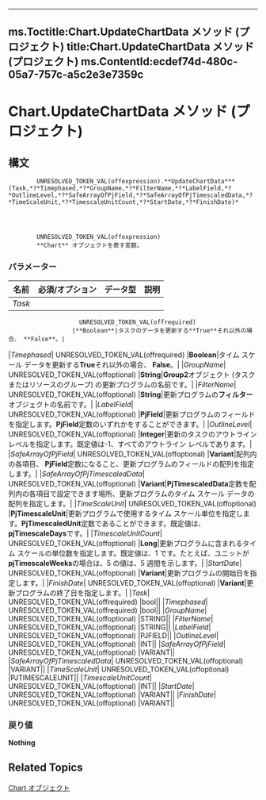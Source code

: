 
---
ms.Toctitle:Chart.UpdateChartData メソッド (プロジェクト)
title:Chart.UpdateChartData メソッド (プロジェクト)
ms.ContentId:ecdef74d-480c-05a7-757c-a5c2e3e7359c
---
# Chart.UpdateChartData メソッド (プロジェクト)





## 構文

            UNRESOLVED_TOKEN_VAL(offexpression).**UpdateChartData***(Task,*?*Timephased,*?*GroupName,*?*FilterName,*?*LabelField,*?*OutlineLevel,*?*SafeArrayOfPjField,*?*SafeArrayOfPjTimescaledData,*?*TimeScaleUnit,*?*TimescaleUnitCount,*?*StartDate,*?*FinishDate)*




            UNRESOLVED_TOKEN_VAL(offexpression)
            **Chart** オブジェクトを表す変数。

### パラメーター

|**名前**|**必須/オプション**|**データ型**|**説明**|
|---|---|---|---|
|*Task*|
                        UNRESOLVED_TOKEN_VAL(offrequired)
                      |**Boolean**|タスクのデータを更新する**True**それ以外の場合、 **False**。|
|*Timephased*|
                        UNRESOLVED_TOKEN_VAL(offrequired)
                      |**Boolean**|タイム スケール データを更新する**True**それ以外の場合、 **False**。|
|*GroupName*|
                        UNRESOLVED_TOKEN_VAL(offoptional)
                      |**String**|**Group2**オブジェクト (タスクまたはリソースのグループ) の更新プログラムの名前です。|
|*FilterName*|
                        UNRESOLVED_TOKEN_VAL(offoptional)
                      |**String**|更新プログラムの**フィルター**オブジェクトの名前です。|
|*LabelField*|
                        UNRESOLVED_TOKEN_VAL(offoptional)
                      |**PjField**|更新プログラムのフィールドを指定します。**PjField**定数のいずれかをすることができます。|
|*OutlineLevel*|
                        UNRESOLVED_TOKEN_VAL(offoptional)
                      |**Integer**|更新のタスクのアウトライン レベルを指定します。既定値は-1、すべてのアウトライン レベルであります。|
|*SafeArrayOfPjField*|
                        UNRESOLVED_TOKEN_VAL(offoptional)
                      |**Variant**|配列内の各項目、 **PjField**定数になること、更新プログラムのフィールドの配列を指定します。|
|*SafeArrayOfPjTimescaledData*|
                        UNRESOLVED_TOKEN_VAL(offoptional)
                      |**Variant**|**PjTimescaledData**定数を配列内の各項目で設定できます場所、更新プログラムのタイム スケール データの配列を指定します。|
|*TimeScaleUnit*|
                        UNRESOLVED_TOKEN_VAL(offoptional)
                      |**PjTimescaleUnit**|更新プログラムで使用するタイム スケール単位を指定します。**PjTimescaledUnit**定数であることができます。既定値は、 **pjTimescaleDays**です。|
|*TimescaleUnitCount*|
                        UNRESOLVED_TOKEN_VAL(offoptional)
                      |**Long**|更新プログラムに含まれるタイム スケールの単位数を指定します。既定値は、1 です。たとえば、ユニットが**pjTimescaleWeeks**の場合は、5 の値は、5 週間を示します。|
|*StartDate*|
                        UNRESOLVED_TOKEN_VAL(offoptional)
                      |**Variant**|更新プログラムの開始日を指定します。|
|*FinishDate*|
                        UNRESOLVED_TOKEN_VAL(offoptional)
                      |**Variant**|更新プログラムの終了日を指定します。|
|*Task*|
                        UNRESOLVED_TOKEN_VAL(offrequired)
                      |bool||
|*Timephased*|
                        UNRESOLVED_TOKEN_VAL(offrequired)
                      |bool||
|*GroupName*|
                        UNRESOLVED_TOKEN_VAL(offoptional)
                      |STRING||
|*FilterName*|
                        UNRESOLVED_TOKEN_VAL(offoptional)
                      |STRING||
|*LabelField*|
                        UNRESOLVED_TOKEN_VAL(offoptional)
                      |PJFIELD||
|*OutlineLevel*|
                        UNRESOLVED_TOKEN_VAL(offoptional)
                      |INT||
|*SafeArrayOfPjField*|
                        UNRESOLVED_TOKEN_VAL(offoptional)
                      |VARIANT||
|*SafeArrayOfPjTimescaledData*|
                        UNRESOLVED_TOKEN_VAL(offoptional)
                      |VARIANT||
|*TimeScaleUnit*|
                        UNRESOLVED_TOKEN_VAL(offoptional)
                      |PJTIMESCALEUNIT||
|*TimescaleUnitCount*|
                        UNRESOLVED_TOKEN_VAL(offoptional)
                      |INT||
|*StartDate*|
                        UNRESOLVED_TOKEN_VAL(offoptional)
                      |VARIANT||
|*FinishDate*|
                        UNRESOLVED_TOKEN_VAL(offoptional)
                      |VARIANT||



### 戻り値
**Nothing**





## Related Topics

[Chart オブジェクト](810d4ec1-69d2-c432-b9da-57042b783b85.md)




